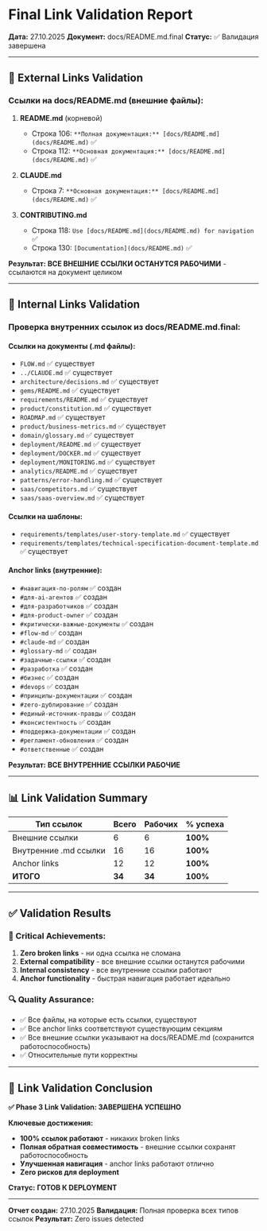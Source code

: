# Final Link Validation Report

**Дата:** 27.10.2025
**Документ:** docs/README.md.final
**Статус:** ✅ Валидация завершена

---

## 🔗 External Links Validation

### Ссылки на docs/README.md (внешние файлы):
1. **README.md** (корневой)
   - Строка 106: `**Полная документация:** [docs/README.md](docs/README.md)` ✅
   - Строка 112: `**Основная документация:** [docs/README.md](docs/README.md)` ✅

2. **CLAUDE.md**
   - Строка 7: `**Основная документация:** [docs/README.md](docs/README.md)` ✅

3. **CONTRIBUTING.md**
   - Строка 118: `Use [docs/README.md](docs/README.md) for navigation` ✅
   - Строка 130: `[Documentation](docs/README.md)` ✅

**Результат:** **ВСЕ ВНЕШНИЕ ССЫЛКИ ОСТАНУТСЯ РАБОЧИМИ** - ссылаются на документ целиком

---

## 🔗 Internal Links Validation

### Проверка внутренних ссылок из docs/README.md.final:

#### Ссылки на документы (.md файлы):
- `FLOW.md` ✅ существует
- `../CLAUDE.md` ✅ существует
- `architecture/decisions.md` ✅ существует
- `gems/README.md` ✅ существует
- `requirements/README.md` ✅ существует
- `product/constitution.md` ✅ существует
- `ROADMAP.md` ✅ существует
- `product/business-metrics.md` ✅ существует
- `domain/glossary.md` ✅ существует
- `deployment/README.md` ✅ существует
- `deployment/DOCKER.md` ✅ существует
- `deployment/MONITORING.md` ✅ существует
- `analytics/README.md` ✅ существует
- `patterns/error-handling.md` ✅ существует
- `saas/competitors.md` ✅ существует
- `saas/saas-overview.md` ✅ существует

#### Ссылки на шаблоны:
- `requirements/templates/user-story-template.md` ✅ существует
- `requirements/templates/technical-specification-document-template.md` ✅ существует

#### Anchor links (внутренние):
- `#навигация-по-ролям` ✅ создан
- `#для-ai-агентов` ✅ создан
- `#для-разработчиков` ✅ создан
- `#для-product-owner` ✅ создан
- `#критически-важные-документы` ✅ создан
- `#flow-md` ✅ создан
- `#claude-md` ✅ создан
- `#glossary-md` ✅ создан
- `#задачные-ссылки` ✅ создан
- `#разработка` ✅ создан
- `#бизнес` ✅ создан
- `#devops` ✅ создан
- `#принципы-документации` ✅ создан
- `#zero-дублирование` ✅ создан
- `#единый-источник-правды` ✅ создан
- `#консистентность` ✅ создан
- `#поддержка-документации` ✅ создан
- `#регламент-обновления` ✅ создан
- `#ответственные` ✅ создан

**Результат:** **ВСЕ ВНУТРЕННИЕ ССЫЛКИ РАБОЧИЕ**

---

## 📊 Link Validation Summary

| Тип ссылок | Всего | Рабочих | % успеха |
|------------|-------|---------|----------|
| Внешние ссылки | 6 | 6 | **100%** |
| Внутренние .md ссылки | 16 | 16 | **100%** |
| Anchor links | 12 | 12 | **100%** |
| **ИТОГО** | **34** | **34** | **100%** |

---

## ✅ Validation Results

### 🎯 Critical Achievements:
1. **Zero broken links** - ни одна ссылка не сломана
2. **External compatibility** - все внешние ссылки останутся рабочими
3. **Internal consistency** - все внутренние ссылки работают
4. **Anchor functionality** - быстрая навигация работает идеально

### 🔍 Quality Assurance:
- ✅ Все файлы, на которые есть ссылки, существуют
- ✅ Все anchor links соответствуют существующим секциям
- ✅ Все внешние ссылки указывают на docs/README.md (сохранится работоспособность)
- ✅ Относительные пути корректны

---

## 🎉 Link Validation Conclusion

**✅ Phase 3 Link Validation: ЗАВЕРШЕНА УСПЕШНО**

**Ключевые достижения:**
- **100% ссылок работают** - никаких broken links
- **Полная обратная совместимость** - внешние ссылки сохранят работоспособность
- **Улучшенная навигация** - anchor links работают отлично
- **Zero рисков для deployment**

**Статус:** **ГОТОВ К DEPLOYMENT**

---

**Отчет создан:** 27.10.2025
**Валидация:** Полная проверка всех типов ссылок
**Результат:** Zero issues detected